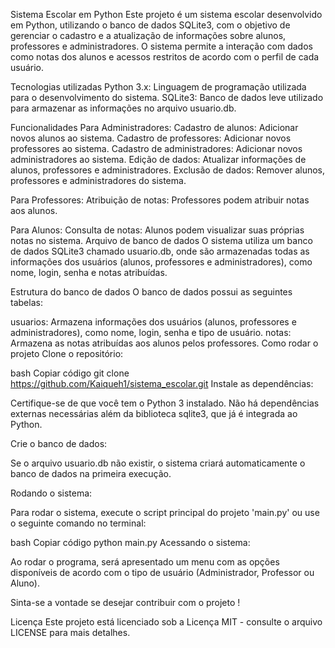Sistema Escolar em Python
Este projeto é um sistema escolar desenvolvido em Python, utilizando o banco de dados SQLite3, com o objetivo de gerenciar o cadastro e a atualização de informações sobre alunos, professores e administradores. O sistema permite a interação com dados como notas dos alunos e acessos restritos de acordo com o perfil de cada usuário.

Tecnologias utilizadas
Python 3.x: Linguagem de programação utilizada para o desenvolvimento do sistema.
SQLite3: Banco de dados leve utilizado para armazenar as informações no arquivo usuario.db.

Funcionalidades
Para Administradores:
Cadastro de alunos: Adicionar novos alunos ao sistema.
Cadastro de professores: Adicionar novos professores ao sistema.
Cadastro de administradores: Adicionar novos administradores ao sistema.
Edição de dados: Atualizar informações de alunos, professores e administradores.
Exclusão de dados: Remover alunos, professores e administradores do sistema.

Para Professores:
Atribuição de notas: Professores podem atribuir notas aos alunos.

Para Alunos:
Consulta de notas: Alunos podem visualizar suas próprias notas no sistema.
Arquivo de banco de dados
O sistema utiliza um banco de dados SQLite3 chamado usuario.db, onde são armazenadas todas as informações dos usuários (alunos, professores e administradores), como nome, login, senha e notas atribuídas.

Estrutura do banco de dados
O banco de dados possui as seguintes tabelas:

usuarios: Armazena informações dos usuários (alunos, professores e administradores), como nome, login, senha e tipo de usuário.
notas: Armazena as notas atribuídas aos alunos pelos professores.
Como rodar o projeto
Clone o repositório:

bash
Copiar código
git clone https://github.com/Kaiqueh1/sistema_escolar.git
Instale as dependências:

Certifique-se de que você tem o Python 3 instalado. Não há dependências externas necessárias além da biblioteca sqlite3, que já é integrada ao Python.

Crie o banco de dados:

Se o arquivo usuario.db não existir, o sistema criará automaticamente o banco de dados na primeira execução.

Rodando o sistema:

Para rodar o sistema, execute o script principal do projeto 'main.py' ou use o seguinte comando no terminal:

bash
Copiar código
python main.py
Acessando o sistema:

Ao rodar o programa, será apresentado um menu com as opções disponíveis de acordo com o tipo de usuário (Administrador, Professor ou Aluno).

Sinta-se a vontade se desejar contribuir com o projeto !



Licença
Este projeto está licenciado sob a Licença MIT - consulte o arquivo LICENSE para mais detalhes.

